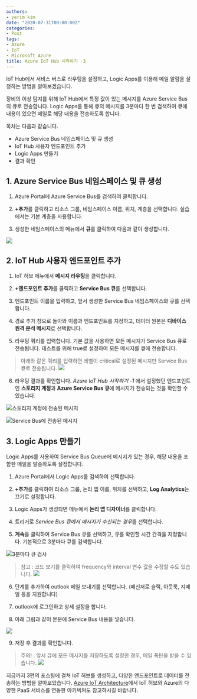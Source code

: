 ```yaml
---
authors:
- yerim kim
date: "2020-07-31T00:00:00Z"
categories:
- Post
tags:
- Azure
- IoT
- Microsoft Azure
title: Azure IoT Hub 시작하기 -3
---
```


 IoT Hub에서 서비스 버스로 라우팅을 설정하고, Logic Apps를 이용해 메일 알람을 설정하는 방법을 알아보겠습니다. 

장비의 이상 탐지를 위해 IoT Hub에서 특정 값이 있는 메시지를 Azure Service Bus의 큐로 전송합니다. Logic Apps를 통해 큐의 메시지를 3분마다 한 번 검색하여 큐에 내용이 있으면 메일로 해당 내용을 전송하도록 합니다. 


목차는 다음과 같습니다.
- Azure Service Bus 네임스페이스 및 큐 생성
- IoT Hub 사용자 엔드포인트 추가
- Logic Apps 만들기
- 결과 확인

## 1. Azure Service Bus 네임스페이스 및 큐 생성

1) Azure Portal에 Azure Service Bus를 검색하여 클릭합니다. 

2) **+추가**를 클릭하고 리소스 그룹, 네임스페이스 이름, 위치, 계층을 선택합니다. 실습에서는 기본 계층을 사용합니다. 

3) 생성한 네임스페이스의 메뉴에서 **큐**를 클릭하여 다음과 같이 생성합니다. 

![](images/001.PNG)


## 2. IoT Hub 사용자 엔드포인트 추가

1) IoT 허브 메뉴에서 **메시지 라우팅**을 클릭합니다. 

2) **+엔드포인트 추가**를 클릭하고 **Service Bus 큐**를 선택합니다. 

3) 엔드포인트 이름을 입력하고, 앞서 생성한 Service Bus 네임스페이스와 큐를 선택합니다. 

4) 경로 추가 창으로 돌아와 이름과 엔드포인트를 지정하고, 데이터 원본은 **디바이스 원격 분석 메시지**로 선택합니다. 

5) 라우팅 쿼리를 입력합니다. 기본 값을 사용하면 모든 메시지가 Service Bus 큐로 전송됩니다. 테스트를 위해 true로 설정하여 모든 메시지를 큐에 전송합니다.

> 아래와 같은 쿼리를 입력하면 레벨이 critical로 설정된 메시지만 Service Bus 큐로 전송됩니다. ![](images/002.PNG)
 

6) 라우팅 결과를 확인합니다. *Azure IoT Hub 시작하기 -1* 에서 설정했던 엔드포인트인 **스토리지 계정**과 **Azure Service Bus 큐**에 메시지가 전송되는 것을 확인할 수 있습니다. 

![스토리지 계정에 전송된 메시지](images/003.png)

![Service Bus에 전송된 메시지](images/004.png)



## 3. Logic Apps 만들기

Logic Apps를 사용하여 Service Bus Queue에 메시지가 있는 경우, 해당 내용을 포함한 메일을 발송하도록 설정합니다. 

1) Azure Portal에서 Logic Apps를 검색하여 선택합니다.

2) **+추가**를 클릭하여 리소스 그룹, 논리 앱 이름, 위치를 선택하고, **Log Analytics**는 끄기로 설정합니다. 

3) Logic Apps가 생성되면 메뉴에서 **논리 앱 디자이너**를 클릭합니다. 

4) 트리거로 *Service Bus 큐에서 메시지가 수신되는 경우*를 선택합니다. 

5) **계속**을 클릭하여 Service Bus 큐를 선택하고, 큐를 확인할 시간 간격을 지정합니다. 기본적으로 3분마다 큐를 검색합니다.

![3분마다 큐 검사](images/005.png)

>참고 : 코드 보기를 클릭하여 frequency와 interval 변수 값을 수정할 수도 있습니다. ![](images/006.png)

6) 단계를 추가하여 outlook 메일 보내기를 선택합니다. (메신저로 슬랙, 아웃룩, 지메일 등을 지원합니다)

7) outlook에 로그인하고 상세 설정을 합니다. 

8) 아래 그림과 같이 본문에 Service Bus 내용을 넣습니다. 

![](images/007.png)

9) 저장 후 결과를 확인합니다. 

>주의! : 앞서 큐에 모든 메시지를 저장하도록 설정한 경우, 메일 폭탄을 받을 수 있습니다. ![](images/008.PNG)


지금까지 3편의 포스팅에 걸쳐 IoT 허브를 생성하고, 다양한 엔드포인트로 데이터를 전송하는 방법을 알아보았습니다. [Azure IoT Architecture](https://tech.cloudmt.co.kr/2020/07/27/Azure-IoT-Architecture/)에서 IoT 허브와 Azure의 다양한 PaaS 서비스를 연동한 아키텍처도 참고하시길 바랍니다. 